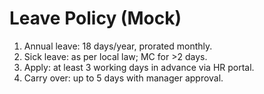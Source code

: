 # Leave Policy (Mock)
1) Annual leave: 18 days/year, prorated monthly.
2) Sick leave: as per local law; MC for >2 days.
3) Apply: at least 3 working days in advance via HR portal.
4) Carry over: up to 5 days with manager approval.
